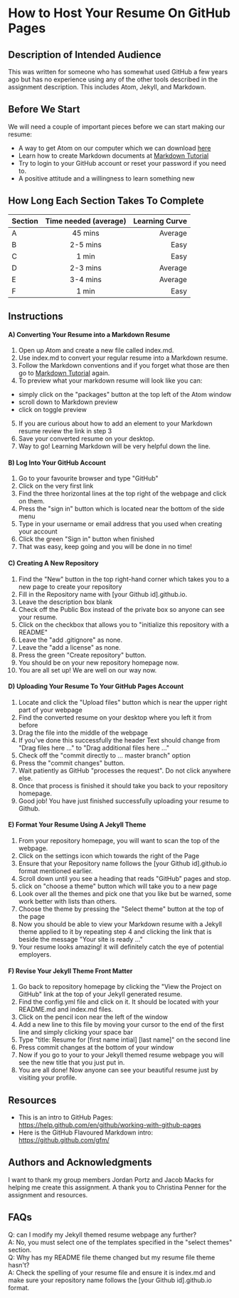 # **How to Host Your Resume On GitHub Pages**

## **Description of Intended Audience**    
This was written for someone who has somewhat used GitHub a few years ago but has no experience using any of the other tools described in the assignment description. This includes Atom, Jekyll, and Markdown.

## **Before We Start**  

We will need a couple of important pieces before we can start making our resume:
- A way to get Atom on our computer which we can download [here](https://atom.io/)  
- Learn how to create Markdown documents at [Markdown Tutorial](https://www.markdowntutorial.com/)
- Try to login to your GitHub account or reset your password if you need to.
- A positive attitude and a willingness to learn something new

## **How Long Each Section Takes To Complete**
| Section        | Time needed (average)         | Learning Curve  |
| :------------- |:-------------:                | -----:          |
| A              | 45 mins                       | Average         | 
| B              | 2-5 mins                      |   Easy          |
| C              | 1 min                         |    Easy         |
| D              | 2-3 mins                      |    Average      |
| E              | 3-4 mins                      |    Average      |
| F              | 1 min                         |    Easy         |



## **Instructions**  

#### A) Converting Your Resume into a Markdown Resume
1.  Open up Atom and create a new file called index.md.
2.  Use index.md to convert your regular resume into a Markdown resume.
3. Follow the Markdown conventions and if you forget what those are then go to [Markdown Tutorial](https://www.markdowntutorial.com/) again.
4. To preview what your markdown resume will look like you can:
  - simply click on the "packages" button at the top left of the Atom window
  - scroll down to Markdown preview
  - click on toggle preview
5. If you are curious about how to add an element to your Markdown resume review the link in step 3
6. Save your converted resume on your desktop.
7. Way to go! Learning Markdown will be very helpful down the line.

#### B) Log Into Your GitHub Account
1. Go to your favourite browser and type "GitHub"
2. Click on the very first link
3. Find the three horizontal lines at the top right of the webpage and click on them.
4. Press the "sign in" button which is located near the bottom of the side menu
5. Type in your username or email address that you used when creating your account
6. Click the green "Sign in" button when finished
7. That was easy, keep going and you will be done in no time!

#### C) Creating A New Repository
1. Find the "New" button in the top right-hand corner which takes you to a new page to create your repository
2. Fill in the Repository name with [your Github id].github.io.
3. Leave the description box blank
4. Check off the Public Box instead of the private box so anyone can see your resume.
5. Click on the checkbox that allows you to "initialize this repository with a README"
6. Leave the "add .gitignore" as none.
7. Leave the "add a license" as none.
8. Press the green "Create repository" button.
9. You should be on your new repository homepage now.
10. You are all set up! We are well on our way now.

#### D) Uploading Your Resume To Your GitHub Pages Account
1. Locate and click the "Upload files" button which is near the upper right part of your webpage
2. Find the converted resume on your desktop where you left it from before
3. Drag the file into the middle of the webpage
4. If you've done this successfully the header Text should change from "Drag files here …" to "Drag additional files here …"
5. Check off the "commit directly to … master branch" option
6. Press the "commit changes" button.
7. Wait patiently as GitHub "processes the request". Do not click anywhere else.
8. Once that process is finished it should take you back to your repository homepage.
9. Good job! You have just finished successfully uploading your resume to Github. 

#### E) Format Your Resume Using A Jekyll Theme
1. From your repository homepage, you will want to scan the top of the webpage.
2. Click on the settings icon which towards the right of the Page
3. Ensure that your Repository name follows the [your Github id].github.io format mentioned earlier.
4. Scroll down until you see a heading that reads "GitHub" pages and stop.
5. click on "choose a theme" button which will take you to a new page
6. Look over all the themes and pick one that you like but be warned, some work better with lists than others.
7. Choose the theme by pressing the "Select theme" button at the top of the page
8. Now you should be able to view your Markdown resume with a Jekyll theme applied to it by repeating step 4 and clicking the link that is beside the message "Your site is ready …"
9. Your resume looks amazing! it will definitely catch the eye of potential employers. 

#### F) Revise Your Jekyll Theme Front Matter
1. Go back to repository homepage by clicking the "View the Project on GitHub" link at the top of your Jekyll generated resume.
2. Find the config.yml file and click on it. It should be located with your README.md and index.md files.
3. Click on the pencil icon near the left of the window
4. Add a new line to this file by moving your cursor to the end of the first line and simply clicking your space bar
5. Type "title: Resume for [first name intial] [last name]" on the second line
6. Press commit changes at the bottom of your window
7. Now if you go to your to your Jekyll themed resume webpage you will see the new title that you just put in.
8. You are all done! Now anyone can see your beautiful resume just by visiting your profile.

## **Resources**
- This is an intro to GitHub Pages: https://help.github.com/en/github/working-with-github-pages
- Here is the GitHub Flavoured Markdown intro: https://github.github.com/gfm/

## **Authors and Acknowledgments**
I want to thank my group members Jordan Portz and Jacob Macks for helping me create this assignment. A thank you to Christina Penner for the assignment and resources. 

## **FAQs**
Q: can I modify my Jekyll themed resume webpage any further?  
A: No, you must select one of the templates specified in the "select themes" section.  
Q: Why has my README file theme changed but my resume file theme hasn't?  
A: Check the spelling of your resume file and ensure it is index.md and make sure your repository name follows the [your Github id].github.io format.  

